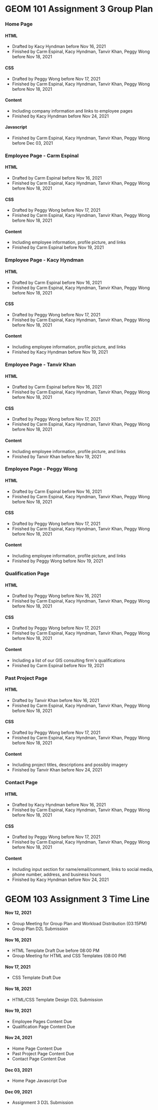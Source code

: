 # GEOM 101 Assignment 3 Group Plan

### Home Page
#### HTML
- Drafted by Kacy Hyndman before Nov 16, 2021
- Finished by Carm Espinal, Kacy Hyndman, Tanvir Khan, Peggy Wong before Nov 18, 2021
#### CSS
- Drafted by Peggy Wong before Nov 17, 2021
- Finished by Carm Espinal, Kacy Hyndman, Tanvir Khan, Peggy Wong before Nov 18, 2021
#### Content
- Including company information and links to employee pages
- Finished by Kacy Hyndman before Nov 24, 2021
#### Javascript
- Finished by Carm Espinal, Kacy Hyndman, Tanvir Khan, Peggy Wong before Dec 03, 2021

### Employee Page - Carm Espinal
#### HTML
- Drafted by Carm Espinal before Nov 16, 2021
- Finished by Carm Espinal, Kacy Hyndman, Tanvir Khan, Peggy Wong before Nov 18, 2021
#### CSS
- Drafted by Peggy Wong before Nov 17, 2021
- Finished by Carm Espinal, Kacy Hyndman, Tanvir Khan, Peggy Wong before Nov 18, 2021
#### Content
- Including employee information, profile picture, and links
- Finished by Carm Espinal before Nov 19, 2021

### Employee Page - Kacy Hyndman
#### HTML
- Drafted by Carm Espinal before Nov 16, 2021
- Finished by Carm Espinal, Kacy Hyndman, Tanvir Khan, Peggy Wong before Nov 18, 2021
#### CSS
- Drafted by Peggy Wong before Nov 17, 2021
- Finished by Carm Espinal, Kacy Hyndman, Tanvir Khan, Peggy Wong before Nov 18, 2021
#### Content
- Including employee information, profile picture, and links
- Finished by Kacy Hyndman before Nov 19, 2021

### Employee Page - Tanvir Khan
#### HTML
- Drafted by Carm Espinal before Nov 16, 2021
- Finished by Carm Espinal, Kacy Hyndman, Tanvir Khan, Peggy Wong before Nov 18, 2021
#### CSS
- Drafted by Peggy Wong before Nov 17, 2021
- Finished by Carm Espinal, Kacy Hyndman, Tanvir Khan, Peggy Wong before Nov 18, 2021
#### Content
- Including employee information, profile picture, and links
- Finished by Tanvir Khan before Nov 19, 2021

### Employee Page - Peggy Wong
#### HTML
- Drafted by Carm Espinal before Nov 16, 2021
- Finished by Carm Espinal, Kacy Hyndman, Tanvir Khan, Peggy Wong before Nov 18, 2021
#### CSS
- Drafted by Peggy Wong before Nov 17, 2021
- Finished by Carm Espinal, Kacy Hyndman, Tanvir Khan, Peggy Wong before Nov 18, 2021
#### Content
- Including employee information, profile picture, and links
- Finished by Peggy Wong before Nov 19, 2021

### Qualification Page
#### HTML
- Drafted by Peggy Wong before Nov 16, 2021
- Finished by Carm Espinal, Kacy Hyndman, Tanvir Khan, Peggy Wong before Nov 18, 2021
#### CSS
- Drafted by Peggy Wong before Nov 17, 2021
- Finished by Carm Espinal, Kacy Hyndman, Tanvir Khan, Peggy Wong before Nov 18, 2021
#### Content
- Including a list of our GIS consulting firm's qualifications
- Finished by Carm Espinal before Nov 19, 2021

### Past Project Page
#### HTML
- Drafted by Tanvir Khan before Nov 16, 2021
- Finished by Carm Espinal, Kacy Hyndman, Tanvir Khan, Peggy Wong before Nov 18, 2021
#### CSS
- Drafted by Peggy Wong before Nov 17, 2021
- Finished by Carm Espinal, Kacy Hyndman, Tanvir Khan, Peggy Wong before Nov 18, 2021
#### Content
- Including project titles, descriptions and possibly imagery
- Finished by Tanvir Khan before Nov 24, 2021

### Contact Page
#### HTML
- Drafted by Kacy Hyndman before Nov 16, 2021
- Finished by Carm Espinal, Kacy Hyndman, Tanvir Khan, Peggy Wong before Nov 18, 2021
#### CSS
- Drafted by Peggy Wong before Nov 17, 2021
- Finished by Carm Espinal, Kacy Hyndman, Tanvir Khan, Peggy Wong before Nov 18, 2021
#### Content
- Including input section for name/email/comment, links to social media, phone number, address, and business hours
- Finished by Kacy Hyndman before Nov 24, 2021

# GEOM 103 Assignment 3 Time Line

#### Nov 12, 2021
- Group Meeting for Group Plan and Workload Distribution (03:15PM)
- Group Plan D2L Submission

#### Nov 16, 2021
- HTML Template Draft Due before 08:00 PM
- Group Meeting for HTML and CSS Templates (08:00 PM)

#### Nov 17, 2021
- CSS Template Draft Due

#### Nov 18, 2021
- HTML/CSS Template Design D2L Submission

#### Nov 19, 2021
- Employee Pages Content Due
- Qualification Page Content Due

#### Nov 24, 2021
- Home Page Content Due
- Past Project Page Content Due
- Contact Page Content Due

#### Dec 03, 2021
- Home Page Javascript Due

#### Dec 09, 2021
- Assignment 3 D2L Submission